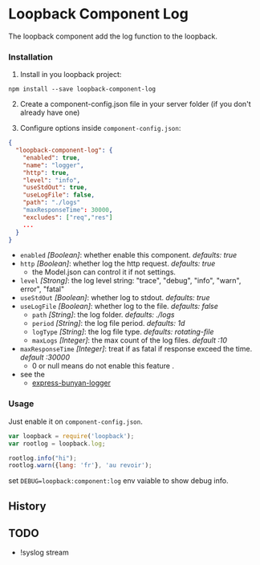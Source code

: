 # Loopback Component Log

The loopback component add the log function to the loopback.


### Installation

1. Install in you loopback project:

  `npm install --save loopback-component-log`

2. Create a component-config.json file in your server folder (if you don't already have one)

3. Configure options inside `component-config.json`:

  ```json
  {
    "loopback-component-log": {
      "enabled": true,
      "name": "logger",
      "http": true,
      "level": "info",
      "useStdOut": true,
      "useLogFile": false,
      "path": "./logs"
      "maxResponseTime": 30000,
      "excludes": ["req","res"]
      ...
    }
  }
  ```
  - `enabled` *[Boolean]*: whether enable this component. *defaults: true*
  - `http` *[Boolean]*: whether log the http request. *defaults: true*
    * the Model.json can control it if not settings.
  - `level` *[Strong]*: the log level string: "trace", "debug", "info", "warn", error", "fatal"
  - `useStdOut` *[Boolean]*: whether log to stdout. *defaults: true*
  - `useLogFile` *[Boolean]*: whether log to the file. *defaults: false*
    - `path` *[String]*: the log folder. *defaults: ./logs*
    - `period` *[String]*: the log file period. *defaults: 1d*
    - `logType` *[String]*: the log file type. *defaults: rotating-file*
    - `maxLogs` *[Integer]*: the max count of the log files. *default :10*
  - `maxResponseTime` *[Integer]*: treat if as fatal if response exceed the time. *default :30000*
    * 0 or null means do not enable this feature .
  - see the
    - [express-bunyan-logger](https://github.com/villadora/express-bunyan-logger)

### Usage

Just enable it on `component-config.json`.

```js
var loopback = require('loopback');
var rootlog = loopback.log;

rootlog.info("hi");
rootlog.warn({lang: 'fr'}, 'au revoir');
```

set `DEBUG=loopback:component:log` env vaiable to show debug info.

## History

## TODO

+ !syslog stream
